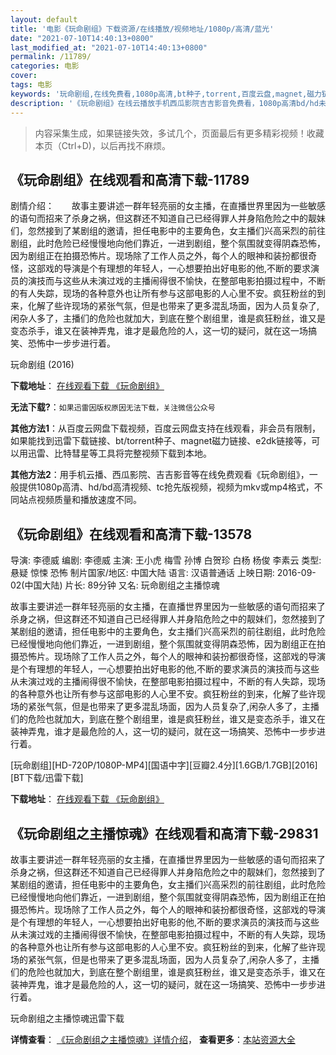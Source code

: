 ```yaml
---
layout: default
title: '电影《玩命剧组》下载资源/在线播放/视频地址/1080p/高清/蓝光'
date: "2021-07-10T14:40:13+0800"
last_modified_at: "2021-07-10T14:40:13+0800"
permalink: /11789/
categories: 电影
cover:
tags: 电影
keywords: '玩命剧组,在线免费看,1080p高清,bt种子,torrent,百度云盘,magnet,磁力链,迅雷下载资源'
description: '《玩命剧组》在线云播放手机西瓜影院吉吉影音免费看，1080p高清bd/hd未删减完整版和tc抢先枪版，mkv/mp4格式，附带bt/torrent种子、magnet/磁力链、百度云盘、网盘资源迅雷下载链接'
---
```


>内容采集生成，如果链接失效，多试几个，页面最后有更多精彩视频！收藏本页（Ctrl+D)，以后再找不麻烦。


## 《玩命剧组》在线观看和高清下载-11789

剧情介绍：　　故事主要讲述一群年轻亮丽的女主播，在直播世界里因为一些敏感的语句而招来了杀身之祸，但这群还不知道自己已经得罪人并身陷危险之中的靓妹们，忽然接到了某剧组的邀请，担任电影中的主要角色，女主播们兴高采烈的前往剧组，此时危险已经慢慢地向他们靠近，一进到剧组，整个氛围就变得阴森恐怖，因为剧组正在拍摄恐怖片。现场除了工作人员之外，每个人的眼神和装扮都很奇怪，这部戏的导演是个有理想的年轻人，一心想要拍出好电影的他,不断的要求演员的演技而与这些从未演过戏的主播闹得很不愉快，在整部电影拍摄过程中，不断的有人失踪，现场的各种意外也让所有参与这部电影的人心里不安。疯狂粉丝的到来，化解了些许现场的紧张气氛，但是也带来了更多混乱场面，因为人员复杂了,闲杂人多了，主播们的危险也就加大，到底在整个剧组里，谁是疯狂粉丝，谁又是变态杀手，谁又在装神弄鬼，谁才是最危险的人，这一切的疑问，就在这一场搞笑、恐怖中一步步进行着。


玩命剧组 (2016)

**下载地址**： [在线观看下载 《玩命剧组》](https://www.btbtdy.me/btdy/dy7451.html) 


**无法下载?**：`如果迅雷因版权原因无法下载，关注微信公众号 `

**其他方法1**：从百度云网盘下载视频，百度云网盘支持在线观看，非会员有限制，如果能找到迅雷下载链接、bt/torrent种子、magnet磁力链接、e2dk链接等，可以用迅雷、比特彗星等工具将完整视频下载到本地。

**其他方法2**：用手机云播、西瓜影院、吉吉影音等在线免费观看《玩命剧组》，一般提供1080p高清、hd/bd高清视频、tc抢先版视频，视频为mkv或mp4格式，不同站点视频质量和播放速度不同。


## 《玩命剧组》在线观看和高清下载-13578

导演: 李德威 编剧: 李德威 主演: 王小虎 梅雪 孙博 白贺珍 白杨 杨俊 李素云 类型: 悬疑 惊悚 恐怖 制片国家/地区: 中国大陆 语言: 汉语普通话 上映日期: 2016-09-02(中国大陆) 片长: 89分钟 又名: 玩命剧组之主播惊魂

故事主要讲述一群年轻亮丽的女主播，在直播世界里因为一些敏感的语句而招来了杀身之祸，但这群还不知道自己已经得罪人并身陷危险之中的靓妹们，忽然接到了某剧组的邀请，担任电影中的主要角色，女主播们兴高采烈的前往剧组，此时危险已经慢慢地向他们靠近，一进到剧组，整个氛围就变得阴森恐怖，因为剧组正在拍摄恐怖片。现场除了工作人员之外，每个人的眼神和装扮都很奇怪，这部戏的导演是个有理想的年轻人，一心想要拍出好电影的他,不断的要求演员的演技而与这些从未演过戏的主播闹得很不愉快，在整部电影拍摄过程中，不断的有人失踪，现场的各种意外也让所有参与这部电影的人心里不安。疯狂粉丝的到来，化解了些许现场的紧张气氛，但是也带来了更多混乱场面，因为人员复杂了,闲杂人多了，主播们的危险也就加大，到底在整个剧组里，谁是疯狂粉丝，谁又是变态杀手，谁又在装神弄鬼，谁才是最危险的人，这一切的疑问，就在这一场搞笑、恐怖中一步步进行着。


[玩命剧组][HD-720P/1080P-MP4][国语中字][豆瓣2.4分][1.6GB/1.7GB][2016][BT下载/迅雷下载]

**下载地址**： [在线观看下载 《玩命剧组》](https://www.btdx8.com/torrent/wanmingjuzu_2016.html) 


## 《玩命剧组之主播惊魂》在线观看和高清下载-29831

故事主要讲述一群年轻亮丽的女主播，在直播世界里因为一些敏感的语句而招来了杀身之祸，但这群还不知道自己已经得罪人并身陷危险之中的靓妹们，忽然接到了某剧组的邀请，担任电影中的主要角色，女主播们兴高采烈的前往剧组，此时危险已经慢慢地向他们靠近，一进到剧组，整个氛围就变得阴森恐怖，因为剧组正在拍摄恐怖片。现场除了工作人员之外，每个人的眼神和装扮都很奇怪，这部戏的导演是个有理想的年轻人，一心想要拍出好电影的他,不断的要求演员的演技而与这些从未演过戏的主播闹得很不愉快，在整部电影拍摄过程中，不断的有人失踪，现场的各种意外也让所有参与这部电影的人心里不安。疯狂粉丝的到来，化解了些许现场的紧张气氛，但是也带来了更多混乱场面，因为人员复杂了,闲杂人多了，主播们的危险也就加大，到底在整个剧组里，谁是疯狂粉丝，谁又是变态杀手，谁又在装神弄鬼，谁才是最危险的人，这一切的疑问，就在这一场搞笑、恐怖中一步步进行着。


玩命剧组之主播惊魂迅雷下载

**详情查看**： [《玩命剧组之主播惊魂》详情介绍](/movie/29831/)， **查看更多**：[本站资源大全](/movie/t/all/)

